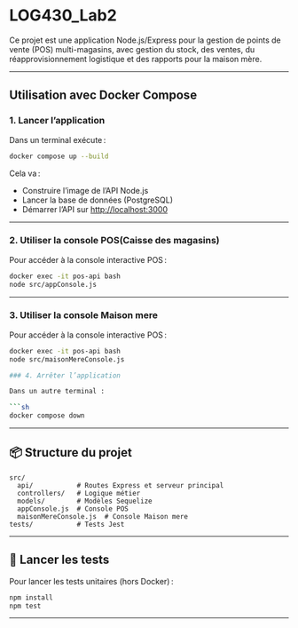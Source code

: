 # LOG430_Lab2

Ce projet est une application Node.js/Express pour la gestion de points de vente (POS) multi-magasins, avec gestion du stock, des ventes, du réapprovisionnement logistique et des rapports pour la maison mère.

---

## Utilisation avec Docker Compose


### 1. Lancer l’application

Dans un terminal exécute :

```sh
docker compose up --build
```

Cela va :
- Construire l’image de l’API Node.js
- Lancer la base de données (PostgreSQL)
- Démarrer l’API sur [http://localhost:3000](http://localhost:3000)

---

### 2. Utiliser la console POS(Caisse des magasins)

Pour accéder à la console interactive POS :

```sh
docker exec -it pos-api bash
node src/appConsole.js
```

---
### 3. Utiliser la console Maison mere

Pour accéder à la console interactive POS :

```sh
docker exec -it pos-api bash
node src/maisonMereConsole.js

### 4. Arrêter l’application

Dans un autre terminal :

```sh
docker compose down
```

---

## 📦 Structure du projet

```
src/
  api/           # Routes Express et serveur principal
  controllers/   # Logique métier
  models/        # Modèles Sequelize
  appConsole.js  # Console POS
  maisonMereConsole.js  # Console Maison mere
tests/           # Tests Jest
```

---

## 🧪 Lancer les tests

Pour lancer les tests unitaires (hors Docker) :

```sh
npm install
npm test
```

---